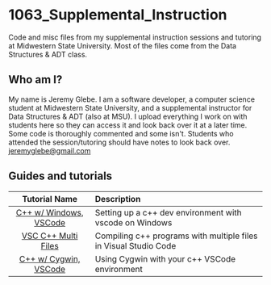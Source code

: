 # 1063_Supplemental_Instruction
Code and misc files from my supplemental instruction sessions and tutoring at
Midwestern State University. Most of the files come from the Data Structures &
ADT class.

## Who am I?
My name is Jeremy Glebe. I am a software developer, a computer science student
at Midwestern State University, and a supplemental instructor for Data
Structures & ADT (also at MSU). I upload everything I work on with students
here so they can access it and look back over it at a later time. Some code is
thoroughly commented and some isn't. Students who attended the session/tutoring
should have notes to look back over.
jeremyglebe@gmail.com

## Guides and tutorials
|    Tutorial Name     | Description                                        |
|:--------------------:|:-------------------------------------------------- |
| [C++ w/ Windows, VSCode](https://github.com/jeremyglebe/dev_tool_tutorials/tree/master/win_vsc) | Setting up a c++ dev environment with vscode on Windows |
| [VSC C++ Multi Files](https://github.com/jeremyglebe/dev_tool_tutorials/tree/master/vsc_mf) | Compiling c++ programs with multiple files in Visual Studio Code |
| [C++ w/ Cygwin, VSCode](https://github.com/jeremyglebe/dev_tool_tutorials/tree/master/cyg_vsc) | Using Cygwin with your c++ VSCode environment |